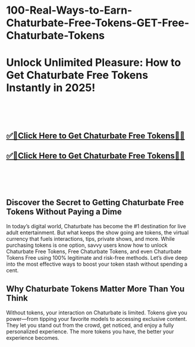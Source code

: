 # 100-Real-Ways-to-Earn-Chaturbate-Free-Tokens-GET-Free-Chaturbate-Tokens

<h1>Unlock Unlimited Pleasure: How to Get Chaturbate Free Tokens Instantly in 2025!</h1>


<br><br><br>
<b><h2><a href="https://searchoptima.org/free-chaturbate-tokens/">✅🎯Click Here to Get Chaturbate Free Tokens🎯✅</a>

</h2></b>

<b><h2><a href="https://searchoptima.org/free-chaturbate-tokens/">✅🎯Click Here to Get Chaturbate Free Tokens🎯✅</a>

</h2></b> <br><br><br>



<h2>Discover the Secret to Getting Chaturbate Free Tokens Without Paying a Dime</h2>
In today’s digital world, Chaturbate has become the #1 destination for live adult entertainment. But what keeps the show going are tokens, the virtual currency that fuels interactions, tips, private shows, and more. While purchasing tokens is one option, savvy users know how to unlock Chaturbate Free Tokens, Free Chaturbate Tokens, and even Chaturbate Tokens Free using 100% legitimate and risk-free methods. Let’s dive deep into the most effective ways to boost your token stash without spending a cent.

<h2>Why Chaturbate Tokens Matter More Than You Think</h2>

Without tokens, your interaction on Chaturbate is limited. Tokens give you power—from tipping your favorite models to accessing exclusive content. They let you stand out from the crowd, get noticed, and enjoy a fully personalized experience. The more tokens you have, the better your experience becomes.

